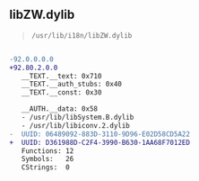 ## libZW.dylib

> `/usr/lib/i18n/libZW.dylib`

```diff

-92.0.0.0.0
+92.80.2.0.0
   __TEXT.__text: 0x710
   __TEXT.__auth_stubs: 0x40
   __TEXT.__const: 0x30

   __AUTH.__data: 0x58
   - /usr/lib/libSystem.B.dylib
   - /usr/lib/libiconv.2.dylib
-  UUID: 06489092-883D-3110-9D96-E02D58CD5A22
+  UUID: D361988D-C2F4-3990-B630-1AA68F7012ED
   Functions: 12
   Symbols:   26
   CStrings:  0

```

